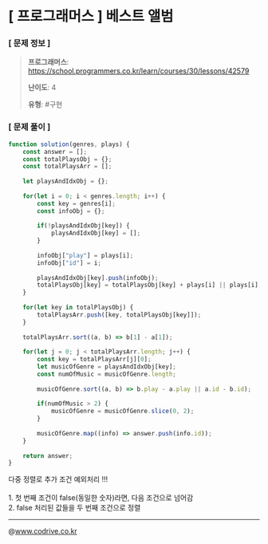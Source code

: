 # [ 프로그래머스 ] 베스트 앨범

### [ 문제 정보 ]
> **프로그래머스**: https://school.programmers.co.kr/learn/courses/30/lessons/42579
> 
> **난이도**: 4
>
> **유형**: #구현


### [ 문제 풀이 ]
```JavaScript
function solution(genres, plays) {
    const answer = [];
    const totalPlaysObj = {};
    const totalPlaysArr = [];
    
    let playsAndIdxObj = {};
    
    for(let i = 0; i < genres.length; i++) {
        const key = genres[i];
        const infoObj = {};
        
        if(!playsAndIdxObj[key]) {
            playsAndIdxObj[key] = [];
        }
        
        infoObj["play"] = plays[i];
        infoObj["id"] = i;
        
        playsAndIdxObj[key].push(infoObj);
        totalPlaysObj[key] = totalPlaysObj[key] + plays[i] || plays[i];
    }
    
    for(let key in totalPlaysObj) {
        totalPlaysArr.push([key, totalPlaysObj[key]]);
    }
    
    totalPlaysArr.sort((a, b) => b[1] - a[1]);
    
    for(let j = 0; j < totalPlaysArr.length; j++) {
        const key = totalPlaysArr[j][0];
        let musicOfGenre = playsAndIdxObj[key];
        const numOfMusic = musicOfGenre.length;
        
        musicOfGenre.sort((a, b) => b.play - a.play || a.id - b.id);
        
        if(numOfMusic > 2) {
            musicOfGenre = musicOfGenre.slice(0, 2);
        }
        
        musicOfGenre.map((info) => answer.push(info.id));
    }
    
    return answer;
}
```
다중 정렬로 추가 조건 예외처리 !!!<br><br>1. 첫 번째 조건이 false(동일한 숫자)라면, 다음 조건으로 넘어감<br>2. false 처리된 값들을 두 번째 조건으로 정렬


---
@www.codrive.co.kr